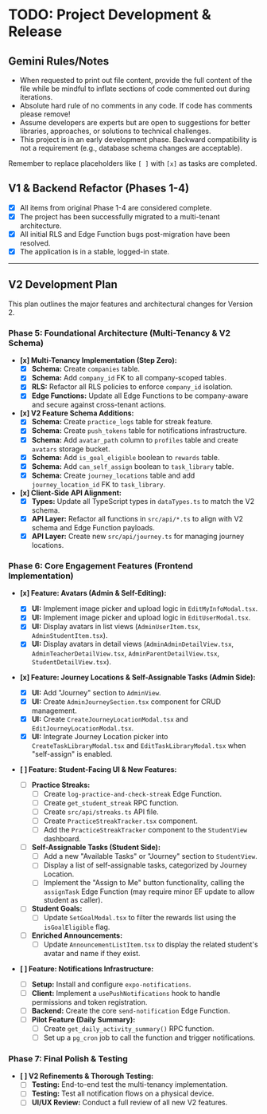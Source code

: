 # TODO: Project Development & Release

## Gemini Rules/Notes

- When requested to print out file content, provide the full content of the file while be mindful to inflate sections of code commented out during iterations.
- Absolute hard rule of no comments in any code. If code has comments please remove!
- Assume developers are experts but are open to suggestions for better libraries, approaches, or solutions to technical challenges.
- This project is in an early development phase. Backward compatibility is not a requirement (e.g., database schema changes are acceptable).

Remember to replace placeholders like `[ ]` with `[x]` as tasks are completed.

## V1 & Backend Refactor (Phases 1-4)

- [x] All items from original Phase 1-4 are considered complete.
- [x] The project has been successfully migrated to a multi-tenant architecture.
- [x] All initial RLS and Edge Function bugs post-migration have been resolved.
- [x] The application is in a stable, logged-in state.

---

## V2 Development Plan

This plan outlines the major features and architectural changes for Version 2.

### Phase 5: Foundational Architecture (Multi-Tenancy & V2 Schema)

- **[x] Multi-Tenancy Implementation (Step Zero):**
  - [x] **Schema:** Create `companies` table.
  - [x] **Schema:** Add `company_id` FK to all company-scoped tables.
  - [x] **RLS:** Refactor all RLS policies to enforce `company_id` isolation.
  - [x] **Edge Functions:** Update all Edge Functions to be company-aware and secure against cross-tenant actions.
- **[x] V2 Feature Schema Additions:**
  - [x] **Schema:** Create `practice_logs` table for streak feature.
  - [x] **Schema:** Create `push_tokens` table for notifications infrastructure.
  - [x] **Schema:** Add `avatar_path` column to `profiles` table and create `avatars` storage bucket.
  - [x] **Schema:** Add `is_goal_eligible` boolean to `rewards` table.
  - [x] **Schema:** Add `can_self_assign` boolean to `task_library` table.
  - [x] **Schema:** Create `journey_locations` table and add `journey_location_id` FK to `task_library`.
- **[x] Client-Side API Alignment:**
  - [x] **Types:** Update all TypeScript types in `dataTypes.ts` to match the V2 schema.
  - [x] **API Layer:** Refactor all functions in `src/api/*.ts` to align with V2 schema and Edge Function payloads.
  - [x] **API Layer:** Create new `src/api/journey.ts` for managing journey locations.

### Phase 6: Core Engagement Features (Frontend Implementation)

- **[x] Feature: Avatars (Admin & Self-Editing):**
  - [x] **UI:** Implement image picker and upload logic in `EditMyInfoModal.tsx`.
  - [x] **UI:** Implement image picker and upload logic in `EditUserModal.tsx`.
  - [x] **UI:** Display avatars in list views (`AdminUserItem.tsx`, `AdminStudentItem.tsx`).
  - [x] **UI:** Display avatars in detail views (`AdminAdminDetailView.tsx`, `AdminTeacherDetailView.tsx`, `AdminParentDetailView.tsx`, `StudentDetailView.tsx`).
- **[x] Feature: Journey Locations & Self-Assignable Tasks (Admin Side):**

  - [x] **UI:** Add "Journey" section to `AdminView`.
  - [x] **UI:** Create `AdminJourneySection.tsx` component for CRUD management.
  - [x] **UI:** Create `CreateJourneyLocationModal.tsx` and `EditJourneyLocationModal.tsx`.
  - [x] **UI:** Integrate Journey Location picker into `CreateTaskLibraryModal.tsx` and `EditTaskLibraryModal.tsx` when "self-assign" is enabled.

- **[ ] Feature: Student-Facing UI & New Features:**

  - [ ] **Practice Streaks:**
    - [ ] Create `log-practice-and-check-streak` Edge Function.
    - [ ] Create `get_student_streak` RPC function.
    - [ ] Create `src/api/streaks.ts` API file.
    - [ ] Create `PracticeStreakTracker.tsx` component.
    - [ ] Add the `PracticeStreakTracker` component to the `StudentView` dashboard.
  - [ ] **Self-Assignable Tasks (Student Side):**
    - [ ] Add a new "Available Tasks" or "Journey" section to `StudentView`.
    - [ ] Display a list of self-assignable tasks, categorized by Journey Location.
    - [ ] Implement the "Assign to Me" button functionality, calling the `assignTask` Edge Function (may require minor EF update to allow student as caller).
  - [ ] **Student Goals:**
    - [ ] Update `SetGoalModal.tsx` to filter the rewards list using the `isGoalEligible` flag.
  - [ ] **Enriched Announcements:**
    - [ ] Update `AnnouncementListItem.tsx` to display the related student's avatar and name if they exist.

- **[ ] Feature: Notifications Infrastructure:**
  - [ ] **Setup:** Install and configure `expo-notifications`.
  - [ ] **Client:** Implement a `usePushNotifications` hook to handle permissions and token registration.
  - [ ] **Backend:** Create the core `send-notification` Edge Function.
  - [ ] **Pilot Feature (Daily Summary):**
    - [ ] Create `get_daily_activity_summary()` RPC function.
    - [ ] Set up a `pg_cron` job to call the function and trigger notifications.

### Phase 7: Final Polish & Testing

- **[ ] V2 Refinements & Thorough Testing:**
  - [ ] **Testing:** End-to-end test the multi-tenancy implementation.
  - [ ] **Testing:** Test all notification flows on a physical device.
  - [ ] **UI/UX Review:** Conduct a full review of all new V2 features.
